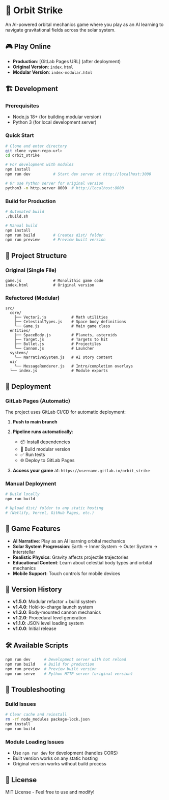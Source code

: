 # 🚀 Orbit Strike

An AI-powered orbital mechanics game where you play as an AI learning to navigate gravitational fields across the solar system.

## 🎮 Play Online

- **Production**: [GitLab Pages URL] (after deployment)
- **Original Version**: `index.html`
- **Modular Version**: `index-modular.html`

## 🏗️ Development

### Prerequisites
- Node.js 18+ (for building modular version)
- Python 3 (for local development server)

### Quick Start

```bash
# Clone and enter directory
git clone <your-repo-url>
cd orbit_strike

# For development with modules
npm install
npm run dev          # Start dev server at http://localhost:3000

# Or use Python server for original version
python3 -m http.server 8000  # http://localhost:8000
```

### Build for Production

```bash
# Automated build
./build.sh

# Manual build
npm install
npm run build        # Creates dist/ folder
npm run preview      # Preview built version
```

## 📁 Project Structure

### Original (Single File)
```
game.js              # Monolithic game code
index.html           # Original version
```

### Refactored (Modular)
```
src/
  core/
    ├── Vector2.js           # Math utilities
    ├── CelestialTypes.js    # Space body definitions  
    └── Game.js              # Main game class
  entities/
    ├── SpaceBody.js         # Planets, asteroids
    ├── Target.js            # Targets to hit
    ├── Bullet.js            # Projectiles
    └── Cannon.js            # Launcher
  systems/
    └── NarrativeSystem.js   # AI story content
  ui/
    └── MessageRenderer.js   # Intro/completion overlays
  └── index.js               # Module exports
```

## 🚀 Deployment

### GitLab Pages (Automatic)

The project uses GitLab CI/CD for automatic deployment:

1. **Push to main branch**
2. **Pipeline runs automatically**:
   - 📦 Install dependencies
   - 🔨 Build modular version
   - ✅ Run tests
   - 🌐 Deploy to GitLab Pages

3. **Access your game** at: `https://username.gitlab.io/orbit_strike`

### Manual Deployment

```bash
# Build locally
npm run build

# Upload dist/ folder to any static hosting
# (Netlify, Vercel, GitHub Pages, etc.)
```

## 🎯 Game Features

- **AI Narrative**: Play as an AI learning orbital mechanics
- **Solar System Progression**: Earth → Inner System → Outer System → Interstellar
- **Realistic Physics**: Gravity affects projectile trajectories
- **Educational Content**: Learn about celestial body types and orbital mechanics
- **Mobile Support**: Touch controls for mobile devices

## 📝 Version History

- **v1.5.0**: Modular refactor + build system
- **v1.4.0**: Hold-to-charge launch system  
- **v1.3.0**: Body-mounted cannon mechanics
- **v1.2.0**: Procedural level generation
- **v1.1.0**: JSON level loading system
- **v1.0.0**: Initial release

## 🛠️ Available Scripts

```bash
npm run dev      # Development server with hot reload
npm run build    # Build for production
npm run preview  # Preview built version
npm run serve    # Python HTTP server (original version)
```

## 🐛 Troubleshooting

### Build Issues
```bash
# Clear cache and reinstall
rm -rf node_modules package-lock.json
npm install
npm run build
```

### Module Loading Issues
- Use `npm run dev` for development (handles CORS)
- Built version works on any static hosting
- Original version works without build process

## 📄 License

MIT License - Feel free to use and modify!